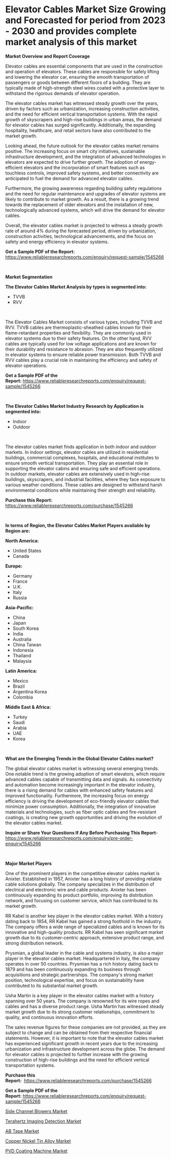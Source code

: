 <p><h1>Elevator Cables Market Size Growing and Forecasted for period from 2023 - 2030 and provides complete market analysis of this market</h1></p><p><strong>Market Overview and Report Coverage</strong></p>
<p><p>Elevator cables are essential components that are used in the construction and operation of elevators. These cables are responsible for safely lifting and lowering the elevator car, ensuring the smooth transportation of passengers or goods between different floors of a building. They are typically made of high-strength steel wires coated with a protective layer to withstand the rigorous demands of elevator operation.</p><p>The elevator cables market has witnessed steady growth over the years, driven by factors such as urbanization, increasing construction activities, and the need for efficient vertical transportation systems. With the rapid growth of skyscrapers and high-rise buildings in urban areas, the demand for elevator cables has surged significantly. Additionally, the expanding hospitality, healthcare, and retail sectors have also contributed to the market growth.</p><p>Looking ahead, the future outlook for the elevator cables market remains positive. The increasing focus on smart city initiatives, sustainable infrastructure development, and the integration of advanced technologies in elevators are expected to drive further growth. The adoption of energy-efficient elevators and the incorporation of smart features such as touchless controls, improved safety systems, and better connectivity are anticipated to fuel the demand for advanced elevator cables.</p><p>Furthermore, the growing awareness regarding building safety regulations and the need for regular maintenance and upgrades of elevator systems are likely to contribute to market growth. As a result, there is a growing trend towards the replacement of older elevators and the installation of new, technologically advanced systems, which will drive the demand for elevator cables.</p><p>Overall, the elevator cables market is projected to witness a steady growth rate of around 4% during the forecasted period, driven by urbanization, construction activities, technological advancements, and the focus on safety and energy efficiency in elevator systems.</p></p>
<p><strong>Get a Sample PDF of the Report:</strong> <a href="https://www.reliableresearchreports.com/enquiry/request-sample/1545266">https://www.reliableresearchreports.com/enquiry/request-sample/1545266</a></p>
<p>&nbsp;</p>
<p><strong>Market Segmentation</strong></p>
<p><strong>The Elevator Cables Market Analysis by types is segmented into:</strong></p>
<p><ul><li>TVVB</li><li>RVV</li></ul></p>
<p>&nbsp;</p>
<p><p>The Elevator Cables Market consists of various types, including TVVB and RVV. TVVB cables are thermoplastic-sheathed cables known for their flame-retardant properties and flexibility. They are commonly used in elevator systems due to their safety features. On the other hand, RVV cables are typically used for low voltage applications and are known for their durability and resistance to abrasion. They are also frequently utilized in elevator systems to ensure reliable power transmission. Both TVVB and RVV cables play a crucial role in maintaining the efficiency and safety of elevator operations.</p></p>
<p><strong>Get a Sample PDF of the Report:</strong>&nbsp;<a href="https://www.reliableresearchreports.com/enquiry/request-sample/1545266">https://www.reliableresearchreports.com/enquiry/request-sample/1545266</a></p>
<p>&nbsp;</p>
<p><strong>The Elevator Cables Market Industry Research by Application is segmented into:</strong></p>
<p><ul><li>Indoor</li><li>Outdoor</li></ul></p>
<p>&nbsp;</p>
<p><p>The elevator cables market finds application in both indoor and outdoor markets. In indoor settings, elevator cables are utilized in residential buildings, commercial complexes, hospitals, and educational institutes to ensure smooth vertical transportation. They play an essential role in supporting the elevator cabins and ensuring safe and efficient operations. In outdoor markets, elevator cables are extensively used in high-rise buildings, skyscrapers, and industrial facilities, where they face exposure to various weather conditions. These cables are designed to withstand harsh environmental conditions while maintaining their strength and reliability.</p></p>
<p><strong>Purchase this Report:</strong>&nbsp; <a href="https://www.reliableresearchreports.com/purchase/1545266">https://www.reliableresearchreports.com/purchase/1545266</a></p>
<p>&nbsp;</p>
<p><strong>In terms of Region, the Elevator Cables Market Players available by Region are:</strong></p>
<p>
    <p> <strong> North America: </strong>
        <ul>
            <li>United States</li>
            <li>Canada</li>
        </ul>
        </p> 
    <p> <strong> Europe: </strong>
        <ul>
            <li>Germany</li>
            <li>France</li>
            <li>U.K.</li>
            <li>Italy</li>
            <li>Russia</li>
        </ul>
        </p> 
    <p> <strong> Asia-Pacific: </strong>
        <ul>
            <li>China</li>
            <li>Japan</li>
            <li>South Korea</li>
            <li>India</li>
            <li>Australia</li>
            <li>China Taiwan</li>
            <li>Indonesia</li>
            <li>Thailand</li>
            <li>Malaysia</li>
        </ul>
        </p> 
    <p> <strong> Latin America: </strong>
        <ul>
            <li>Mexico</li>
            <li>Brazil</li>
            <li>Argentina Korea</li>
            <li>Colombia</li>
        </ul>
        </p> 
    <p> <strong> Middle East & Africa: </strong>
        <ul>
            <li>Turkey</li>
            <li>Saudi</li>
            <li>Arabia</li>
            <li>UAE</li>
            <li>Korea</li>
        </ul>
    </p>
    </p>
<p>&nbsp;</p>
<p><strong>What are the Emerging Trends in the Global Elevator Cables market?</strong></p>
<p><p>The global elevator cables market is witnessing several emerging trends. One notable trend is the growing adoption of smart elevators, which require advanced cables capable of transmitting data and signals. As connectivity and automation become increasingly important in the elevator industry, there is a rising demand for cables with enhanced safety features and improved functionality. Furthermore, the increasing focus on energy efficiency is driving the development of eco-friendly elevator cables that minimize power consumption. Additionally, the integration of innovative materials and technologies, such as fiber optic cables and fire-resistant coatings, is creating new growth opportunities and driving the evolution of the elevator cables market.</p></p>
<p><strong>Inquire or Share Your Questions If Any Before Purchasing This Report</strong>- <a href="https://www.reliableresearchreports.com/enquiry/pre-order-enquiry/1545266">https://www.reliableresearchreports.com/enquiry/pre-order-enquiry/1545266</a></p>
<p>&nbsp;</p>
<p><strong>Major Market Players</strong></p>
<p><p>One of the prominent players in the competitive elevator cables market is Anixter. Established in 1957, Anixter has a long history of providing reliable cable solutions globally. The company specializes in the distribution of electrical and electronic wire and cable products. Anixter has been continuously expanding its product portfolio, improving its distribution network, and focusing on customer service, which has contributed to its market growth.</p><p>RR Kabel is another key player in the elevator cables market. With a history dating back to 1854, RR Kabel has gained a strong foothold in the industry. The company offers a wide range of specialized cables and is known for its innovative and high-quality products. RR Kabel has seen significant market growth due to its customer-centric approach, extensive product range, and strong distribution network.</p><p>Prysmian, a global leader in the cable and systems industry, is also a major player in the elevator cables market. Headquartered in Italy, the company operates in over 50 countries. Prysmian has a rich history dating back to 1879 and has been continuously expanding its business through acquisitions and strategic partnerships. The company's strong market position, technological expertise, and focus on sustainability have contributed to its substantial market growth.</p><p>Usha Martin is a key player in the elevator cables market with a history spanning over 50 years. The company is renowned for its wire ropes and cables and has a diverse product range. Usha Martin has witnessed steady market growth due to its strong customer relationships, commitment to quality, and continuous innovation efforts.</p><p>The sales revenue figures for these companies are not provided, as they are subject to change and can be obtained from their respective financial statements. However, it is important to note that the elevator cables market has experienced significant growth in recent years due to the increasing urbanization and infrastructure development across the globe. The demand for elevator cables is projected to further increase with the growing construction of high-rise buildings and the need for efficient vertical transportation systems.</p></p>
<p><strong>Purchase this Report:</strong>&nbsp;&nbsp;<a href="https://www.reliableresearchreports.com/purchase/1545266">https://www.reliableresearchreports.com/purchase/1545266</a></p>
<p></p>
<p><strong>Get a Sample PDF of the Report:</strong>&nbsp;<a href="https://www.reliableresearchreports.com/enquiry/request-sample/1545266">https://www.reliableresearchreports.com/enquiry/request-sample/1545266</a></p>
<p><p><a href="https://medium.com/@lowellgreen2023/side-channel-blowers-market-trends-forecast-and-competitive-analysis-to-2030-c79d2a90d50c">Side Channel Blowers Market</a></p><p><a href="https://medium.com/@unamorgan6655/terahertz-imaging-detection-market-analysis-and-sze-forecasted-for-period-from-2023-to-2030-8ddb8e7111c2">Terahertz Imaging Detection Market</a></p><p><a href="https://github.com/RoccoManning/Market-Research-Report-List-2/blob/main/ab-tape-market.md">AB Tape Market</a></p><p><a href="https://github.com/RichRobinson5/Market-Research-Report-List-2/blob/main/copper-nickel-tin-alloy-market.md">Copper Nickel Tin Alloy Market</a></p><p><a href="https://medium.com/@madelynyost/pvd-coating-machine-market-furnishes-information-on-market-share-market-trends-and-market-growth-0a53736c7d15">PVD Coating Machine Market</a></p></p>